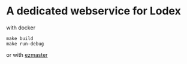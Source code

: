 # A dedicated webservice for Lodex

with docker

    make build
    make run-debug

or with [ezmaster](https://github.com/Inist-CNRS/ezmaster)
